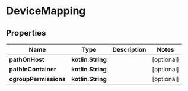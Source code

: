 
# DeviceMapping

## Properties
Name | Type | Description | Notes
------------ | ------------- | ------------- | -------------
**pathOnHost** | **kotlin.String** |  |  [optional]
**pathInContainer** | **kotlin.String** |  |  [optional]
**cgroupPermissions** | **kotlin.String** |  |  [optional]



